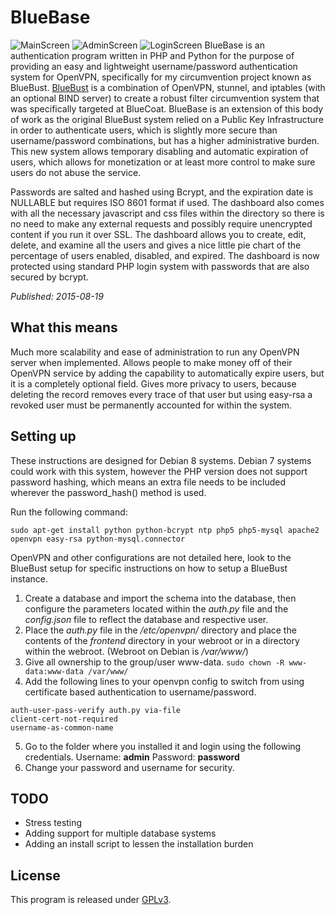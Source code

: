 # BlueBase
![MainScreen](https://lizard.company/images/bluebase1.png)
![AdminScreen](https://lizard.company/images/bluebase3.png)
![LoginScreen](https://lizard.company/images/bluebase2.png)
BlueBase is an authentication program written in PHP and Python for the purpose of providing an easy and lightweight username/password authentication system for OpenVPN, specifically for my circumvention project known as BlueBust. [BlueBust](https://lizard.company/boards/lcrad/2-bluebust-setup) is a combination of OpenVPN, stunnel, and iptables (with an optional BIND server) to create a robust filter circumvention system that was specifically targeted at BlueCoat. BlueBase is an extension of this body of work as the original BlueBust system relied on a Public Key Infrastructure in order to authenticate users, which is slightly more secure than username/password combinations, but has a higher administrative burden. This new system allows temporary disabling and automatic expiration of users, which allows for monetization or at least more control to make sure users do not abuse the service.

Passwords are salted and hashed using Bcrypt, and the expiration date is NULLABLE but requires ISO 8601 format if used. The dashboard also comes with all the necessary javascript and css files within the directory so there is no need to make any external requests and possibly require unencrypted content if you run it over SSL. The dashboard allows you to create, edit, delete, and examine all the users and gives a nice little pie chart of the percentage of users enabled, disabled, and expired. The dashboard is now protected using standard PHP login system with passwords that are also secured by bcrypt.

*Published: 2015-08-19*

## What this means

Much more scalability and ease of administration to run any OpenVPN server when implemented. Allows people to make money off of their OpenVPN service by adding the capability to automatically expire users, but it is a completely optional field. Gives more privacy to users, because deleting the record removes every trace of that user but using easy-rsa a revoked user must be permanently accounted for within the system.

## Setting up

These instructions are designed for Debian 8 systems. Debian 7 systems could work with this system, however the PHP version does not support password hashing, which means an extra file needs to be included wherever the password_hash() method is used.

Run the following command:

`sudo apt-get install python python-bcrypt ntp php5 php5-mysql apache2 openvpn easy-rsa python-mysql.connector`

OpenVPN and other configurations are not detailed here, look to the BlueBust setup for specific instructions on how to setup a BlueBust instance.

1. Create a database and import the schema into the database, then configure the parameters located within the *auth.py* file and the *config.json* file to reflect the database and respective user.
2. Place the *auth.py* file in the */etc/openvpn/* directory and place the contents of the *frontend* directory in your webroot or in a directory within the webroot. (Webroot on Debian is */var/www/*)
3. Give all ownership to the group/user www-data. `sudo chown -R www-data:www-data /var/www/`
4. Add the following lines to your openvpn config to switch from using certificate based authentication to username/password.
```
auth-user-pass-verify auth.py via-file
client-cert-not-required
username-as-common-name
```
5. Go to the folder where you installed it and login using the following credentials. Username: **admin** Password: **password**
6. Change your password and username for security.

## TODO
 * Stress testing
 * Adding support for multiple database systems
 * Adding an install script to lessen the installation burden

## License

This program is released under [GPLv3](https://www.gnu.org/licenses/gpl.html).
